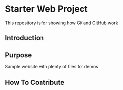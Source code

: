 # Starter Web Project

This repository is for showing how Git and GitHub work

## Introduction 

## Purpose

Sample website with plenty of files for demos

## How To Contribute 
